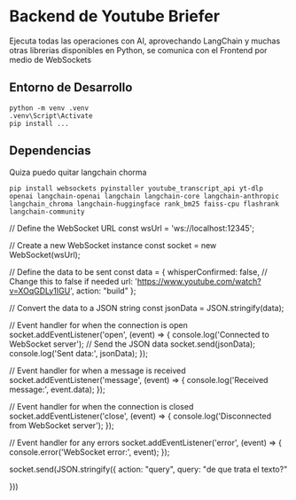 # Backend de Youtube Briefer

Ejecuta todas las operaciones con AI, aprovechando LangChain y muchas otras librerias disponibles en Python, se comunica con el Frontend por medio de WebSockets

## Entorno de Desarrollo
```
python -m venv .venv
.venv\Script\Activate
pip install ...
```
## Dependencias

Quiza puedo quitar langchain chorma

`pip install websockets pyinstaller youtube_transcript_api yt-dlp openai langchain-openai langchain langchain-core langchain-anthropic langchain_chroma langchain-huggingface rank_bm25 faiss-cpu flashrank langchain-community` 



// Define the WebSocket URL
const wsUrl = 'ws://localhost:12345';

// Create a new WebSocket instance
const socket = new WebSocket(wsUrl);

// Define the data to be sent
const data = {
    whisperConfirmed: false, // Change this to false if needed
    url: 'https://www.youtube.com/watch?v=XOqGDLy1IGU',
    action: "build"
};

// Convert the data to a JSON string
const jsonData = JSON.stringify(data);

// Event handler for when the connection is open
socket.addEventListener('open', (event) => {
    console.log('Connected to WebSocket server');
    // Send the JSON data
    socket.send(jsonData);
    console.log('Sent data:', jsonData);
});

// Event handler for when a message is received
socket.addEventListener('message', (event) => {
    console.log('Received message:', event.data);
});

// Event handler for when the connection is closed
socket.addEventListener('close', (event) => {
    console.log('Disconnected from WebSocket server');
});

// Event handler for any errors
socket.addEventListener('error', (event) => {
    console.error('WebSocket error:', event);
});

socket.send(JSON.stringify({
    action: "query",
    query: "de que trata el texto?"
    
}))